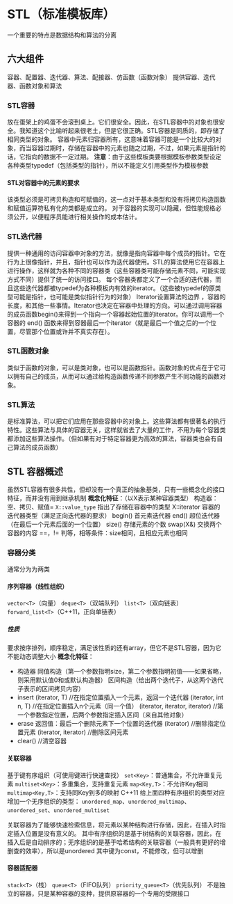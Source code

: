 # STL（标准模板库）
一个重要的特点是数据结构和算法的分离

## 六大组件
容器、配置器、迭代器、算法、配接器、仿函数（函数对象）
提供容器、迭代器、函数对象和算法

### STL容器
放在蛋架上的鸡蛋不会滚到桌上。它们很安全。因此，在STL容器中的对象也很安全。我知道这个比喻听起来很老土，但是它很正确。STL容器是同质的，即存储了相同类型的对象。
容器中元素归容器所有，这意味着容器可能是一个比较大的对象，而当容器过期时，存储在容器中的元素也随之过期，不过，如果元素是指针的话，它指向的数据不一定过期。
**注意**：由于这些模板类要根据模板参数类型设定各种类型typedef（包括类型的指针），所以不能定义引用类型作为模板参数

#### STL对容器中的元素的要求
该类型必须是可拷贝构造和可赋值的，这一点对于基本类型和没有将拷贝构造函数和赋值运算符私有化的类都是成立的。
对于容器的实现可以隐藏，但性能规格必须公开，以便程序员能进行相关操作的成本估计。

### STL迭代器
提供一种通用的访问容器中对象的方法，就像是指向容器中每个成员的指针。它在行为上很像指针，并且，指针也可以作为迭代器使用。STL的算法使用它在容器上进行操作，这样就为各种不同的容器类（这些容器类可能存储元素不同，可能实现方式不同）提供了统一的访问接口。
每个容器类都定义了一个合适的迭代器，而且这些迭代器都被typedef为各种模板内有效的iterator。（这些被typedef的原类型可能是指针，也可能是类似指针行为的对象）
Iterator设置算法的边界 ，容器的长度，和其他一些事情。Iterator也决定在容器中处理的方向。可以通过调用容器的成员函数begin()来得到一个指向一个容器起始位置的iterator。你可以调用一个容器的 end() 函数来得到容器最后一个iterator（就是最后一个值之后的一个位置，尽管那个位置或许并不真实存在）。

### STL函数对象
类似于函数的对象，可以是类对象，也可以是函数指针。函数对象的优点在于它可以拥有自己的成员，从而可以通过给构造函数传递不同参数产生不同功能的函数对象。

### STL算法
是标准算法，可以把它们应用在那些容器中的对象上。这些算法都有很著名的执行特性。这些算法与具体的容器无关，这样就省去了大量的工作，不用为每个容器类都添加这些算法操作。（但如果有对于特定容器更为高效的算法，容器类也会有自己算法的成员函数）


## STL 容器概述
虽然STL容器有很多共性，但却没有一个真正的抽象基类，只有一些概念化的接口特征，而并没有用到继承机制
**概念化特征**：（以X表示某种容器类型）
构造器：空、拷贝、赋值=
`X::value_type`	指出了存储在容器中的类型
X::iterator	容器的迭代器类型（满足正向迭代器的要求）
begin()		首元素迭代器
end()		超位迭代器（在最后一个元素后面的一个位置）
size()		存储元素的个数
swap(X&)	交换两个容器的内容
==，!=		判等，相等条件：size相同，且相应元素也相同

### 容器分类
通常分为为两类

#### 序列容器（线性组织）
`vector<T>`（向量）
`deque<T>`（双端队列）
`list<T>`（双向链表）
`forward_list<T>`（C++11，正向单链表）

##### 性质
要求按序排列，顺序稳定，满足该性质的还有array，但它不是STL容器，因为它不能动态调整大小
**概念化特征**：
+ 构造器
	同值构造（第一个参数指明size，第二个参数指明初值——如果省略，则采用默认值0和或默认构造器）
	区间构造（给出两个迭代子，从这两个迭代子表示的区间拷贝内容）
+ insert
	(iterator, T)	//在指定位置插入一个元素，返回一个迭代器
	(iterator, int n, T)	//在指定位置插入n个元素（同一个值）
	(iterator, iterator, iterator)	//第一个参数指定位置，后两个参数指定插入区间（来自其他对象）
+ erase		返回值：最后一个删除元素下一个位置的迭代器
	(iterator)	//删除指定位置元素
	(iterator, iterator)	//删除区间元素
+ clear()		//清空容器

#### 关联容器
基于键有序组织（可使用键进行快速查找）
`set<Key>`：普通集合，不允许重复元素
`multiset<Key>`：多重集合，支持重复元素
`map<Key,T>`：不允许Key相同
`multimap<Key,T>`：支持同Key到多的映射
C++11 给上面四种有序组织的类型对应增加一个无序组织的类型：
`unordered_map`、`unordered_multimap`、`unordered_set`、`unordered_multiset`

关联容器为了能够快速检索信息，将元素以某种结构进行存储，因此，在插入时指定插入位置是没有意义的。
其中有序组织的是基于树结构的关联容器，因此，在插入后是自动排序的；无序组织的是基于哈希结构的关联容器（一般具有更好的增删查的效率），所以是unordered
其中键为const，不能修改，但可以增删

#### 容器适配器
`stack<T>`（栈）
`queue<T>`（FIFO队列）
`priority_queue<T>`（优先队列）
不是独立的容器，只是某种容器的变种，提供原容器的一个专用的受限接口


